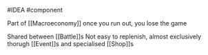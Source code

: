 #IDEA 
#component 

Part of [[Macroeconomy]] 
once you run out, you lose the game

Shared between [[Battle]]s
Not easy to replenish, almost exclusively thorugh [[Event]]s and specialised [[Shop]]s
